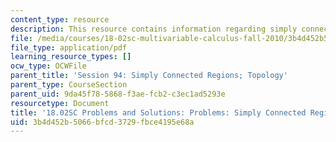 ```yaml
---
content_type: resource
description: This resource contains information regarding simply connected regions.
file: /media/courses/18-02sc-multivariable-calculus-fall-2010/3b4d452b5066bfcd3729fbce4195e68a_MIT18_02SC_pb_94_comb.pdf
file_type: application/pdf
learning_resource_types: []
ocw_type: OCWFile
parent_title: 'Session 94: Simply Connected Regions; Topology'
parent_type: CourseSection
parent_uid: 9da45f78-5868-f3ae-fcb2-c3ec1ad5293e
resourcetype: Document
title: '18.02SC Problems and Solutions: Problems: Simply Connected Regions'
uid: 3b4d452b-5066-bfcd-3729-fbce4195e68a
---
```


